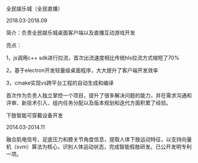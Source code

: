 全民娱乐城（全民直播）

2018.03-2018.09

简介：负责全民娱乐城桌面客户端以及直播互动游戏开发

亮点：

1，js调用c++ sdk进行拉流，首次出流速度相比传统hls拉流方式缩短了70%

2，基于electron开发轻量级桌面程序，大大提升了客户端开发效率

3，cmake实现vs跨平台工程的自动生成和编译

首次作为负责人独立掌控一个项目，提升了很多解决问题的能力，并在需求沟通和评审、新技术引入、组内任务分配以及版本规划和迭代方面积累了经验。



下肢智能可穿戴设备开发

2014.03-2014.11

融合肌电信号，⾜底压力和膝关节角度信息，提取人体下肢运动特征，以支持向量机（svm）算法为核心，识别人体运动状态，完成智能假肢研发。已公开发明专利一项。